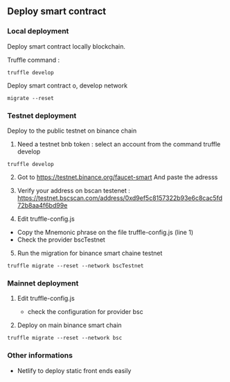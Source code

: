 ## Deploy smart contract


### Local deployment
Deploy smart contract locally blockchain.

Truffle command :

```
truffle develop
```

Deploy smart contract o, develop network

```
migrate --reset
```

### Testnet deployment
Deploy to the public testnet on binance chain

1. Need a testnet bnb token : select an account from the command truffle develop
```
truffle develop
```

2. Got to https://testnet.binance.org/faucet-smart
And paste the adresss

3. Verify your address on bscan testenet : 
https://testnet.bscscan.com/address/0xd9ef5c8157322b93e6c8cac5fd72b8aa4f6bd99e

4. Edit truffle-config.js 
- Copy the Mnemonic phrase on the file truffle-config.js (line 1)
- Check the provider bscTestnet

5. Run the migration for binance smart chaine testnet
```
truffle migrate --reset --network bscTestnet

```

### Mainnet deployment
1. Edit truffle-config.js 
    - check the configuration for provider bsc

2. Deploy on main binance smart chain
```
truffle migrate --reset --network bsc
```


### Other informations

- Netlify to deploy static front ends easily




